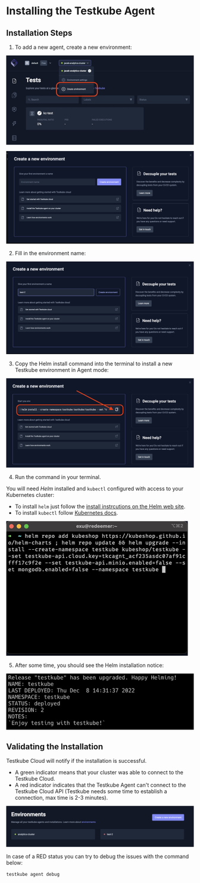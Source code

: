 # Installing the Testkube Agent

## Installation Steps

1. To add a new agent, create a new environment: 

![Create Environment](../../img/creating-environment.jpeg)

![Pass Info](../../img/pass-info.png)


2. Fill in the environment name: 

![Fill in Env Name](../../img/fill-in-env-name.png)

3. Copy the Helm install command into the terminal to install a new Testkube environment in Agent mode: 

![Copy Helm Command](../../img/copy-helm-command.png)

4. Run the command in your terminal.

You will need *Helm* installed and `kubectl` configured with access to your Kubernetes cluster: 
- To install `helm` just follow the [install instrcutions on the Helm web site](https://helm.sh/docs/intro/install/).
- To install `kubectl` follow [Kubernetes docs](https://kubernetes.io/docs/tasks/tools/).

![Install Steps 1](../../img/install-steps.png)

5. After some time, you should see the Helm installation notice: 

![Install Steps 2](../../img/install-steps-2.png)


## Validating the Installation 

Testkube Cloud will notify if the installation is successful. 

* A green indicator means that your cluster was able to connect to the Testkube Cloud.
* A red indicator indicates that the Testkube Agent can't connect to the Testkube Cloud API (Testkube needs some time to establish a connection, max time is 2-3 minutes).

![Validate Install](../../img/validate-install.png)

In case of a RED status you can try to debug the issues with the command below:

```sh 
testkube agent debug
```

